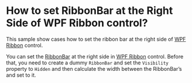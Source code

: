 # How to set RibbonBar at the Right Side of WPF Ribbon control?

This sample show cases how to set the ribbon bar at the right side of [WPF Ribbon](https://www.syncfusion.com/wpf-controls/ribbon) control.

You can set the [RibbonBar](https://help.syncfusion.com/cr/wpf/Syncfusion.Windows.Tools.Controls.RibbonBar.html) at the right side in [WPF Ribbon](https://www.syncfusion.com/wpf-controls/ribbon) control. Before that, you need to create a dummy `RibbonBar` and set the `Visibility` property to `Hidden` and then calculate the width between the RibbonBar’s and set to it.

